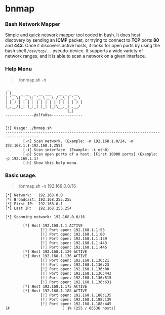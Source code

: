 # bnmap
### Bash Network Mapper

Simple and quick network mapper tool coded in bash. It does host discovery by sending an **ICMP** packet, or trying to connect to **TCP** ports **80** and **443**. Once it discovers active hosts, it looks for open ports by using the bash shell `/dev/tcp/..` pseudo-device. It supports a wide variety of network ranges, and it is able to scan a network on a given interface.

### Help Menu
> ./bnmap.sh -h
```
 _                   
| |__  _ __  _ __ ___   __ _ _ __  
| '_ \| '_ \| '_ \ _ \ / _\ | '_ \ 
| |_) | | | | | | | | | (_| | |_) |
|_.__/|_| |_|_| |_| |_|\__,_| .__/ 
                            |_|    
-------------@alfa8sa--------------


[!] Usage: ./bnmap.sh
-------------------------------------------------------------------------------------
        [-n] Scan network. (Example: -n 192.168.1.0/24, -n 192.168.1.1-192.168.1.255)
        [-i] Scan interface. (Example: -i eth0)
        [-p] Scan open ports of a host. [First 10000 ports] (Example: -p 192.168.1.1)
        [-h] Show this help menu.
```
### Basic usage.
> ./bnmap.sh -n 192.168.0.0/16
```
[*] Network:   192.168.0.0
[*] Broadcast: 192.168.255.255
[*] First IP:  192.168.0.1
[*] Last IP:   192.168.255.254

[*] Scanning network: 192.168.0.0/16

        [*] Host 192.168.1.1 ACTIVE
                [!] Port open: 192.168.1.1:53
                [!] Port open: 192.168.1.1:80
                [!] Port open: 192.168.1.1:139
                [!] Port open: 192.168.1.1:443
                [!] Port open: 192.168.1.1:445
        [*] Host 192.168.1.129 ACTIVE
        [*] Host 192.168.1.136 ACTIVE
                [!] Port open: 192.168.1.136:21
                [!] Port open: 192.168.1.136:23
                [!] Port open: 192.168.1.136:80
                [!] Port open: 192.168.1.136:443
                [!] Port open: 192.168.1.136:515
                [!] Port open: 192.168.1.136:631
        [*] Host 192.168.1.175 ACTIVE
        [*] Host 192.168.1.188 ACTIVE
                [!] Port open: 192.168.1.188:135
                [!] Port open: 192.168.1.188:139
                [!] Port open: 192.168.1.188:445
[#                        ] 1% (255 / 65536 hosts)
```
